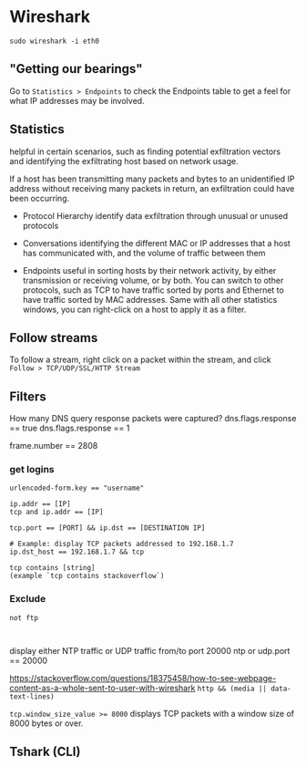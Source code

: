 # Wireshark



`sudo wireshark -i eth0`


## "Getting our bearings"

Go to `Statistics > Endpoints` to check the Endpoints table to get a feel for what IP addresses may be involved. 

## Statistics
helpful in certain scenarios, such as finding potential exfiltration vectors and identifying the exfiltrating host based on network usage.

If a host has been transmitting many packets and bytes to an unidentified IP address without receiving many packets in return, an exfiltration could have been occurring.


- Protocol Hierarchy
	 identify data exfiltration through unusual or unused protocols
- Conversations
	 identifying the different MAC or IP addresses that a host has communicated with, and the volume of traffic between them

- Endpoints
	useful in sorting hosts by their network activity, by either transmission or receiving volume, or by both.
	You can switch to other protocols, such as TCP to have traffic sorted by ports and Ethernet to have traffic sorted by MAC addresses. Same with all other statistics windows, you can right-click on a host to apply it as a filter.










## Follow streams

To follow a stream, right click on a packet within the stream, and click `Follow > TCP/UDP/SSL/HTTP Stream`





## Filters







How many DNS query response packets were captured?
dns.flags.response == true
dns.flags.response == 1














frame.number == 2808











### get logins
```
urlencoded-form.key == "username"
```



```
ip.addr == [IP]
tcp and ip.addr == [IP]

tcp.port == [PORT] && ip.dst == [DESTINATION IP]

# Example: display TCP packets addressed to 192.168.1.7
ip.dst_host == 192.168.1.7 && tcp

tcp contains [string]
(example `tcp contains stackoverflow`)
```


### Exclude
```
not ftp



```


display either NTP traffic or UDP traffic from/to port 20000
ntp or udp.port == 20000





https://stackoverflow.com/questions/18375458/how-to-see-webpage-content-as-a-whole-sent-to-user-with-wireshark
`http && (media || data-text-lines)`




`tcp.window_size_value >= 8000` displays TCP packets with a window size of 8000 bytes or over. 

























## Tshark (CLI)